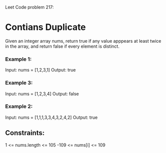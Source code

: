 Leet Code problem 217:

# Contians Duplicate

Given an integer array nums, return true if any value apppears at least twice in the array, and return false if every element is distinct.


### Example 1:
Input: nums = [1,2,3,1]
Output: true

### Example 3:
Input: nums = [1,2,3,4]
Output: false

### Example 2:
Input: nums = [1,1,1,3,3,4,3,2,4,2]
Output: true
 

## Constraints:
1 <= nums.length <= 105
-109 <= nums[i] <= 109